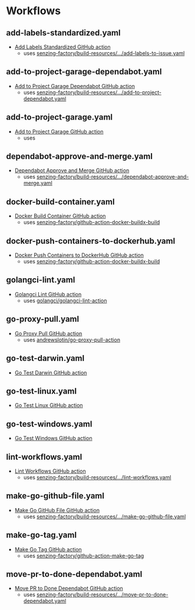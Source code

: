 # Workflows

## add-labels-standardized.yaml

- [Add Labels Standardized GitHub action]
  - uses [senzing-factory/build-resources/.../add-labels-to-issue.yaml]

## add-to-project-garage-dependabot.yaml

- [Add to Project Garage Dependabot GitHub action]
  - uses [senzing-factory/build-resources/.../add-to-project-dependabot.yaml]

## add-to-project-garage.yaml

- [Add to Project Garage GitHub action]
  - uses

## dependabot-approve-and-merge.yaml

- [Dependabot Approve and Merge GitHub action]
  - uses [senzing-factory/build-resources/.../dependabot-approve-and-merge.yaml]

## docker-build-container.yaml

- [Docker Build Container GitHub action]
  - uses [senzing-factory/github-action-docker-buildx-build]

## docker-push-containers-to-dockerhub.yaml

- [Docker Push Containers to DockerHub GitHub action]
  - uses [senzing-factory/github-action-docker-buildx-build]

## golangci-lint.yaml

- [Golangci Lint GitHub action]
  - uses [golangci/golangci-lint-action]

## go-proxy-pull.yaml

- [Go Proxy Pull GitHub action]
  - uses [andrewslotin/go-proxy-pull-action]

## go-test-darwin.yaml

- [Go Test Darwin GitHub action]

## go-test-linux.yaml

- [Go Test Linux GitHub action]

## go-test-windows.yaml

- [Go Test Windows GitHub action]

## lint-workflows.yaml

- [Lint Workflows GitHub action]
  - uses [senzing-factory/build-resources/.../lint-workflows.yaml]

## make-go-github-file.yaml

- [Make Go GitHub File GitHub action]
  - uses [senzing-factory/build-resources/.../make-go-github-file.yaml]

## make-go-tag.yaml

- [Make Go Tag GitHub action]
  - uses [senzing-factory/github-action-make-go-tag]

## move-pr-to-done-dependabot.yaml

- [Move PR to Done Dependabot GitHub action]
  - uses [senzing-factory/build-resources/.../move-pr-to-done-dependabot.yaml]

[andrewslotin/go-proxy-pull-action]: https://github.com/andrewslotin/go-proxy-pull-action
[golangci/golangci-lint-action]: https://github.com/golangci/golangci-lint-action
[senzing-factory/build-resources/.../dependabot-approve-and-merge.yaml]: https://github.com/senzing-factory/build-resources/blob/main/.github/workflows/dependabot-approve-and-merge.yaml
[senzing-factory/build-resources/.../lint-workflows.yaml]: https://github.com/senzing-factory/build-resources/blob/main/.github/workflows/lint-workflows.yaml
[senzing-factory/build-resources/.../make-go-github-file.yaml]: https://github.com/senzing-factory/build-resources/blob/main/.github/workflows/make-go-github-file.yaml
[senzing-factory/build-resources/.../move-pr-to-done-dependabot.yaml]: https://github.com/senzing-factory/build-resources/blob/main/.github/workflows/move-pr-to-done-dependabot.yaml
[senzing-factory/github-action-docker-buildx-build]: https://github.com/senzing-factory/github-action-docker-buildx-build
[senzing-factory/github-action-make-go-tag]: https://github.com/senzing-factory/github-action-make-go-tag
[Add Labels Standardized GitHub action]: add-labels-standardized.yaml
[Add to Project Garage Dependabot GitHub action]: add-to-project-garage-dependabot.yaml
[Add to Project Garage GitHub action]: add-to-project-garage.yaml
[Dependabot Approve and Merge GitHub action]: dependabot-approve-and-merge.yaml
[Docker Build Container GitHub action]: docker-build-container.yaml
[Docker Push Containers to DockerHub GitHub action]: docker-push-containers-to-dockerhub.yaml
[Golangci Lint GitHub action]: golangci-lint.yaml
[Go Proxy Pull GitHub action]: go-proxy-pull.yaml
[Go Test Darwin GitHub action]: go-test-darwin.yaml
[Go Test Linux GitHub action]: go-test-linux.yaml
[Go Test Windows GitHub action]: go-test-windows.yaml
[Lint Workflows GitHub action]: lint-workflows.yaml
[Make Go GitHub File GitHub action]: make-go-github-file.yaml
[Make Go Tag GitHub action]: make-go-tag.yaml
[Move PR to Done Dependabot GitHub action]: move-pr-to-done-dependabot.yaml
[senzing-factory/build-resources/.../add-labels-to-issue.yaml]: https://github.com/senzing-factory/build-resources/blob/main/.github/workflows/add-labels-to-issue.yaml
[senzing-factory/build-resources/.../add-to-project-dependabot.yaml]: https://github.com/senzing-factory/build-resources/blob/main/.github/workflows/add-to-project-dependabot.yaml
